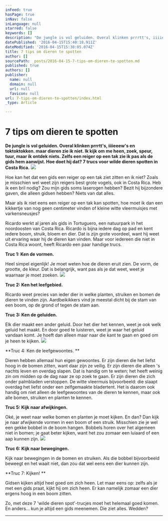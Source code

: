 ```yaml
---
inFeed: true
hasPage: true
inNav: false
inLanguage: null
starred: false
keywords: []
description: "De jungle is vol geluiden. Overal klinken prrrtt's, iiiieeew's en toktoktokken. maar dieren zie ik niet. Ik kijk om me heen, zoek, speur, tuur, maar ik ontdek niets. Zelfs een reiger op een tak zie ik pas als de gids hem aanwijst. Hoe doet hij dat? 7 trucs voor wilde dieren spotten in Costa Rica."
datePublished: '2016-04-15T15:40:18.911Z'
dateModified: '2016-04-15T15:38:05.074Z'
title: 7 tips om dieren te spotten
author: []
sourcePath: _posts/2016-04-15-7-tips-om-dieren-te-spotten.md
published: true
authors: []
publisher:
  name: null
  domain: null
  url: null
  favicon: null
url: 7-tips-om-dieren-te-spotten/index.html
_type: Article

---
```

# 7 tips om dieren te spotten

**De jungle is vol geluiden. Overal klinken prrrtt's, iiiieeew's en toktoktokken. maar dieren zie ik niet. Ik kijk om me heen, zoek, speur, tuur, maar ik ontdek niets. Zelfs een reiger op een tak zie ik pas als de gids hem aanwijst. Hoe doet hij dat? 7 trucs voor wilde dieren spotten in Costa Rica.**
![](https://the-grid-user-content.s3-us-west-2.amazonaws.com/b98e90d0-e993-45a9-924c-29838d69c60c.jpg)

Hoe kan het dat een gids een reiger op een tak ziet zitten en ik niet? Zoals je misschien wel weet zijn reigers best grote vogels, ook in Costa Rica. Heb ik een bril nodig? Zou mijn gids soms laserogen hebben? Bezit hij bijzondere gaven, die alleen gidsen hebben? Niets van dat alles. 

Maar als ik niet eens een reiger op een tak kan spotten, hoe moet ik dan een kikkertje van nog geen centimeter vinden of kleine witte vleermuisjes met varkensneusjes? 

Ricardo werkt al jaren als gids in Tortuguero, een natuurpark in het noordoosten van Costa Rica. Ricardo is bijna iedere dag op pad en kent iedere boom, struik, bloem en dier. Dat is zijn grote voordeel, want hij weet uit ervaring waar hij de dieren kan vinden. Maar voor iedereen die niet in Costa Rica woont, heeft Ricardo een paar handige trucs.  

**Truc 1: Ken de vormen.**

Heel simpel eigenlijk! Je moet weten hoe de dieren eruit zien. De vorm, de grootte, de kleur. Dat is belangrijk, want pas als je dat weet, weet je waarnaar je moet zoeken.
![](https://the-grid-user-content.s3-us-west-2.amazonaws.com/2098f609-e463-4ba5-8124-c80b1f083a62.jpg)

**Truc 2: Ken het leefgebied.**

Ricardo weet precies van ieder dier in welke planten, struiken en bomen de dieren te vinden zijn. Aardbeikikkers vind je meestal dicht bij de stam van een boom, op de grond of tegen de stam aan.

**Truc 3: Ken de geluiden.**

Elk dier maakt een ander geluid. Door het dier het kennen, weet je ook welk geluid het maakt. En door goed te luisteren, weet je waar het geluid vandaan komt. Je hoeft dan alleen maar naar die kant te gaan en goed om je heen te kijken.
![](https://the-grid-user-content.s3-us-west-2.amazonaws.com/526c07da-fe5d-410b-9193-64a9c8bd17ee.jpg)

**Truc 4: Ken de leefgewoontes. **

Dieren hebben allemaal hun eigen gewoontes. Er zijn dieren die het liefst hoog in de bomen zitten, want daar zijn ze veilig. Er zijn dieren die alleen 's nachts leven en overdag slapen. Dat is handig om te weten; het heeft weinig zin om midden op de dag naar ze op zoek te gaan. Er zijn dieren die zich onder palmbladen verstoppen. De witte vleermuis bijvoorbeeld: die slaapt overdag het liefst onder een zelfgemaakte bladertent. Het is daarom ook handig om niet alleen de leefgewoontes van de dieren te kennen, maar ook alle bomen, struiken en planten te kennen. 

**Truc 5: Kijk naar afwijkingen.**

Oké, je weet naar welke bomen en planten je moet kijken. En dan? Dan kijk je naar afwijkende vormen in een boom of een struik. Misschien zie je wel een gekke bobbel in de boom hangen. Bobbels horen over het algemeen niet in bomen; je gaat beter kijken, want het zou zomaar een luiaard of een aap kunnen zijn.
![](https://the-grid-user-content.s3-us-west-2.amazonaws.com/7371ae59-c3b6-4522-ab23-13e4e85c99fb.jpg)

**Truc 6: Kijk naar bewegingen.**

Kijk naar bewegingen in de bomen en struiken. Als die bobbel bijvoorbeeld beweegt en het waait niet, dan zou dat wel eens een dier kunnen zijn.

**Truc 7: Kijken! **

Gidsen kijken altijd heel goed om zich heen. Let maar eens op: zelfs als je met een gids praat, kijkt hij om zich heen. Er kan namelijk zomaar een dier ergens hoog in een boom zitten.

Zo, met deze 7 'wilde dieren spot'-trucjes moet het helemaal goed komen. En anders... kun je altijd een gids meenemen. Die ziet alles. Wedden?

****